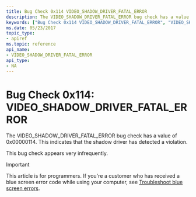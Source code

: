 ```yaml
---
title: Bug Check 0x114 VIDEO_SHADOW_DRIVER_FATAL_ERROR
description: The VIDEO_SHADOW_DRIVER_FATAL_ERROR bug check has a value of 0x00000114. This indicates that the shadow driver has detected a violation.This bug check appears very infrequently.
keywords: ["Bug Check 0x114 VIDEO_SHADOW_DRIVER_FATAL_ERROR", "VIDEO_SHADOW_DRIVER_FATAL_ERROR"]
ms.date: 05/23/2017
topic_type:
- apiref
ms.topic: reference
api_name:
- VIDEO_SHADOW_DRIVER_FATAL_ERROR
api_type:
- NA
---
```


# Bug Check 0x114: VIDEO\_SHADOW\_DRIVER\_FATAL\_ERROR


The VIDEO\_SHADOW\_DRIVER\_FATAL\_ERROR bug check has a value of 0x00000114. This indicates that the shadow driver has detected a violation.

This bug check appears very infrequently.

> [!IMPORTANT]
> This article is for programmers. If you're a customer who has received a blue screen error code while using your computer, see [Troubleshoot blue screen errors](https://www.windows.com/stopcode).


 

 




